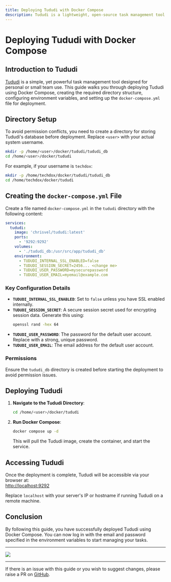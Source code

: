 ```yaml
---
title: Deploying Tududi with Docker Compose  
description: Tududi is a lightweight, open-source task management tool. This guide provides step-by-step instructions for deploying Tududi using Docker Compose, including setting up the required directory, creating a `docker-compose.yml` file, and configuring the environment variables for secure and seamless operation.  
---
```


# Deploying Tududi with Docker Compose  

## Introduction to Tududi  

[Tududi](https://github.com/chrisvel/tududi) is a simple, yet powerful task management tool designed for personal or small team use. This guide walks you through deploying Tududi using Docker Compose, creating the required directory structure, configuring environment variables, and setting up the `docker-compose.yml` file for deployment.  

## Directory Setup  

To avoid permission conflicts, you need to create a directory for storing Tududi's database before deployment. Replace `<user>` with your actual system username.  

```bash
mkdir -p /home/<user>/docker/tududi/tududi_db
cd /home/<user>/docker/tududi
```

For example, if your username is `techdox`:  

```bash
mkdir -p /home/techdox/docker/tududi/tududi_db
cd /home/techdox/docker/tududi
```

## Creating the `docker-compose.yml` File  

Create a file named `docker-compose.yml` in the `tududi` directory with the following content:  

```yaml
services:
  tududi:
    image: 'chrisvel/tududi:latest'
    ports:
      - '9292:9292'
    volumes:
      - './tududi_db:/usr/src/app/tududi_db'
    environment:
      - TUDUDI_INTERNAL_SSL_ENABLED=false
      - TUDUDI_SESSION_SECRET=2456... <change me>
      - TUDUDI_USER_PASSWORD=mysecurepassword
      - TUDUDI_USER_EMAIL=myemail@example.com
```

### Key Configuration Details  

- **`TUDUDI_INTERNAL_SSL_ENABLED`**: Set to `false` unless you have SSL enabled internally.  
- **`TUDUDI_SESSION_SECRET`**: A secure session secret used for encrypting session data. Generate this using:  
  ```bash
  openssl rand -hex 64
  ```  
- **`TUDUDI_USER_PASSWORD`**: The password for the default user account. Replace with a strong, unique password.  
- **`TUDUDI_USER_EMAIL`**: The email address for the default user account.  

### Permissions  

Ensure the `tududi_db` directory is created before starting the deployment to avoid permission issues.  

## Deploying Tududi  

1. **Navigate to the Tududi Directory**:  
   ```bash
   cd /home/<user>/docker/tududi
   ```

2. **Run Docker Compose**:  
   ```bash
   docker compose up -d
   ```  

   This will pull the Tududi image, create the container, and start the service.  

## Accessing Tududi  

Once the deployment is complete, Tududi will be accessible via your browser at:  
[http://localhost:9292](http://localhost:9292)  

Replace `localhost` with your server's IP or hostname if running Tududi on a remote machine.  

## Conclusion  

By following this guide, you have successfully deployed Tududi using Docker Compose. You can now log in with the email and password specified in the environment variables to start managing your tasks.  

---

<a href="https://www.buymeacoffee.com/techdox"><img src="https://img.buymeacoffee.com/button-api/?text=Buy me a cup of tea&emoji=🍵&slug=techdox&button_colour=FFDD00&font_colour=000000&font_family=Cookie&outline_colour=000000&coffee_colour=ffffff" /></a>  

---

If there is an issue with this guide or you wish to suggest changes, please raise a PR on [GitHub](https://github.com/Techdox/techdox-docs).
